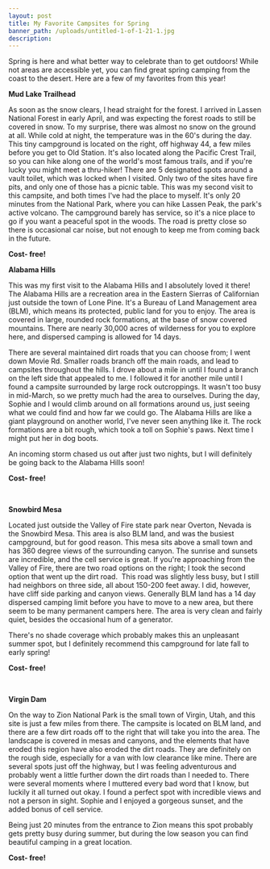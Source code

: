```yaml
---
layout: post
title: My Favorite Campsites for Spring
banner_path: /uploads/untitled-1-of-1-21-1.jpg
description:
---
```


Spring is here and what better way to celebrate than to get outdoors! While not areas are accessible yet, you can find great spring camping from the coast to the desert. Here are a few of my favorites from this year!

**Mud Lake Trailhead&nbsp;**

As soon as the snow clears, I head straight for the forest. I arrived in Lassen National Forest in early April, and was expecting the forest roads to still be covered in snow. To my surprise, there was almost no snow on the ground at all. While cold at night, the temperature was in the 60's during the day. This tiny campground is located on the right, off highway 44, a few miles before you get to Old Station. It's also located along the Pacific Crest Trail, so you can hike along one of the world's most famous trails, and if you're lucky you might meet a thru-hiker! There are 5 designated spots around a vault toilet, which was locked when I visited. Only two of the sites have fire pits, and only one of those has a picnic table. This was my second visit to this campsite, and both times I've had the place to myself. It's only 20 minutes from the National Park, where you can hike Lassen Peak, the park's active volcano. The campground barely has service, so it's a nice place to go if you want a peaceful spot in the woods. The road is pretty close so there is occasional car noise, but not enough to keep me from coming back in the future.

**Cost- free!**

**Alabama Hills&nbsp;**

This was my first visit to the Alabama Hills and I absolutely loved it there! The Alabama Hills are a recreation area in the Eastern Sierras of Californian just outside the town of Lone Pine. It's a Bureau of Land Management area (BLM), which means its protected, public land for you to enjoy. The area is covered in large, rounded rock formations, at the base of snow covered mountains. There are nearly 30,000 acres of wilderness for you to explore here, and dispersed camping is allowed for 14 days.&nbsp;

There are several maintained dirt roads that you can choose from; I went down Movie Rd. Smaller roads branch off the main roads, and lead to campsites throughout the hills. I drove about a mile in until I found a branch on the left side that appealed to me. I followed it for another mile until I found a campsite surrounded by large rock outcroppings. It wasn't too busy in mid-March, so we pretty much had the area to ourselves. During the day, Sophie and I would climb around on all formations around us, just seeing what we could find and how far we could go. The Alabama Hills are like a giant playground on another world, I've never seen anything like it. The rock formations are a bit rough, which took a toll on Sophie's paws. Next time I might put her in dog boots.&nbsp;

An incoming storm chased us out after just two nights, but I will definitely be going back to the Alabama Hills soon!

**Cost- free!**

&nbsp;

**Snowbird Mesa**

Located just outside the Valley of Fire state park near Overton, Nevada is the Snowbird Mesa. This area is also BLM land, and was the busiest campground, but for good reason. This mesa sits above a small town and has 360 degree views of the surrounding canyon. The sunrise and sunsets are incredible, and the cell service is great. If you're approaching from the Valley of Fire, there are two road options on the right; I took the second option that went up the dirt road. &nbsp;This road was slightly less busy, but I still had neighbors on three side, all about 150-200 feet away. I did, however, have cliff side parking and canyon views. Generally BLM land has a 14 day dispersed camping limit before you have to move to a new area, but there seem to be many permanent campers here. The area is very clean and fairly quiet, besides the occasional hum of a generator.&nbsp;

There's no shade coverage which probably makes this an unpleasant summer spot, but I definitely recommend this campground for late fall to early spring!

**Cost- free!**

&nbsp;

**Virgin Dam**

On the way to Zion National Park is the small town of Virgin, Utah, and this site is just a few miles from there. The campsite is located on BLM land, and there are a few dirt roads off to the right that will take you into the area. The landscape is covered in mesas and canyons, and the elements that have eroded this region have also eroded the dirt roads. They are definitely on the rough side, especially for a van with low clearance like mine. There are several spots just off the highway, but I was feeling adventurous and probably went a little further down the dirt roads than I needed to. There were several moments where I muttered every bad word that I know, but luckily it all turned out okay. I found a perfect spot with incredible views and not a person in sight. Sophie and I enjoyed a gorgeous sunset, and the added bonus of cell service.

Being just 20 minutes from the entrance to Zion means this spot probably gets pretty busy during summer, but during the low season you can find beautiful camping in a great location.&nbsp;

**Cost- free!**